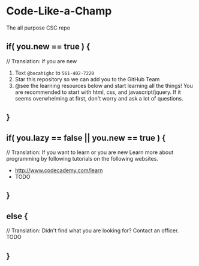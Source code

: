 Code-Like-a-Champ
=================

The all purpose CSC repo

## if( you.new == true ) {
// Translation: if you are new
1) Text `@bocahighc` to `561-402-7220`
2) Star this repository so we can add you to the GitHub Team
3) @see the learning resources below and start learning all the things! You are recommended to start with html, css, and javascript/jquery. If it seems overwhelming at first, don't worry and ask a lot of questions.
## }

## if( you.lazy == false || you.new == true ) {
// Translation: If you want to learn or you are new
Learn more about programming by following tutorials on the following websites.
- http://www.codecademy.com/learn
- TODO
## }

## else {
// Translation: Didn't find what you are looking for? Contact an officer.
TODO
## }
